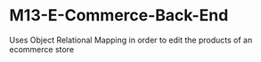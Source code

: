 # M13-E-Commerce-Back-End
Uses Object Relational Mapping in order to edit the products of an ecommerce store
